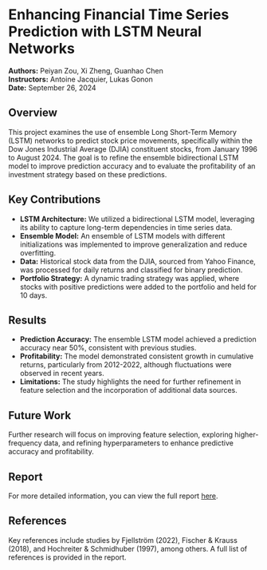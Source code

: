 # Enhancing Financial Time Series Prediction with LSTM Neural Networks

**Authors:** Peiyan Zou, Xi Zheng, Guanhao Chen  
**Instructors:** Antoine Jacquier, Lukas Gonon  
**Date:** September 26, 2024

## Overview
This project examines the use of ensemble Long Short-Term Memory (LSTM) networks to predict stock price movements, specifically within the Dow Jones Industrial Average (DJIA) constituent stocks, from January 1996 to August 2024. The goal is to refine the ensemble bidirectional LSTM model to improve prediction accuracy and to evaluate the profitability of an investment strategy based on these predictions.

## Key Contributions
- **LSTM Architecture:** We utilized a bidirectional LSTM model, leveraging its ability to capture long-term dependencies in time series data.
- **Ensemble Model:** An ensemble of LSTM models with different initializations was implemented to improve generalization and reduce overfitting.
- **Data:** Historical stock data from the DJIA, sourced from Yahoo Finance, was processed for daily returns and classified for binary prediction.
- **Portfolio Strategy:** A dynamic trading strategy was applied, where stocks with positive predictions were added to the portfolio and held for 10 days.

## Results
- **Prediction Accuracy:** The ensemble LSTM model achieved a prediction accuracy near 50%, consistent with previous studies.
- **Profitability:** The model demonstrated consistent growth in cumulative returns, particularly from 2012-2022, although fluctuations were observed in recent years.
- **Limitations:** The study highlights the need for further refinement in feature selection and the incorporation of additional data sources.

## Future Work
Further research will focus on improving feature selection, exploring higher-frequency data, and refining hyperparameters to enhance predictive accuracy and profitability.

## Report
For more detailed information, you can view the full report [here](./Team_1_Report.pdf).

## References
Key references include studies by Fjellström (2022), Fischer & Krauss (2018), and Hochreiter & Schmidhuber (1997), among others. A full list of references is provided in the report.
